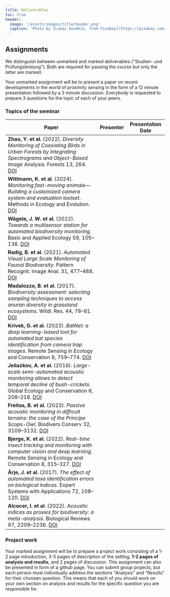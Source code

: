 ```yaml
---
title: Deliverables
toc: true
header:
  image: '/assets/images/title/header.png'
  caption: 'Photo by [Lukas Goumbik, from Pixabay](https://pixabay.com/de/users/goumbik-3752482/?utm_source=link-attribution&utm_medium=referral&utm_campaign=image&utm_content=2055522){:target="_blank"}'
---
```



<!--more-->

## Assignments
We distinguish between unmarked and marked deliverables ("Studien- und Prüfungsleistung"). 
Both are required for passing the course but only the latter are marked.

Your unmarked assignment will be to present a paper on recent developments in the world of proximity sensing in the form of a 12 minute presentation followed by a 3 minute discussion. Everybody is requested to prepare 3 questions for the topic of each of your peers.

### Topics of the seminar

| Paper                                                                                                                                                                       | Presenter | Presentation Date |
|-----------------------------------------------------------------------------------------------------------------------------------------------------------------------------|-----------|-------------------|
| **Zhao, Y. et al.** (2022). *Diversity Monitoring of Coexisting Birds in Urban Forests by Integrating Spectrograms and Object-Based Image Analysis*. Forests 13, 264. [DOI](https://doi.org/10.3390/f13020264)       |           |                   |
| **Wittmann, K. et al.** (2024). *Monitoring fast-moving animals—Building a customized camera system and evaluation toolset*. Methods in Ecology and Evolution. [DOI](https://doi.org/10.1111/2041-210X.14322)            |           |                   |
| **Wägele, J. W. et al.** (2022). *Towards a multisensor station for automated biodiversity monitoring*. Basic and Applied Ecology 59, 105–138. [DOI](https://doi.org/10.1016/j.baae.2022.01.003)                             |           |                   |
| **Radig, B. et al.** (2021). *Automated Visual Large Scale Monitoring of Faunal Biodiversity*. Pattern Recognit. Image Anal. 31, 477–488. [DOI](https://doi.org/10.1134/S1054661821030214)                                 |           |                   |
| **Madalozzo, B. et al.** (2017). *Biodiversity assessment: selecting sampling techniques to access anuran diversity in grassland ecosystems*. Wildl. Res. 44, 78–91. [DOI](https://doi.org/10.1071/WR16086)       |           |                   |
| **Krivek, G. et al.** (2023). *BatNet: a deep learning-based tool for automated bat species identification from camera trap images*. Remote Sensing in Ecology and Conservation 9, 759–774. [DOI](https://doi.org/10.1071/WR16086)  |           |                   |
| **Jeliazkov, A. et al.** (2016). *Large-scale semi-automated acoustic monitoring allows to detect temporal decline of bush-crickets*. Global Ecology and Conservation 6, 208–218. [DOI](https://doi.org/10.1071/WR16086)   |           |                   |
| **Freitas, B. et al.** (2023). *Passive acoustic monitoring in difficult terrains: the case of the Principe Scops-Owl*. Biodivers Conserv 32, 3109–3132. [DOI](https://doi.org/10.1073/pnas.2002545117)                   |           |                   |
| **Bjerge, K. et al.** (2022). *Real-time insect tracking and monitoring with computer vision and deep learning*. Remote Sensing in Ecology and Conservation 8, 315–327. [DOI](https://doi.org/10.1002/rse2.245)    |           |                   |
| **Ärje, J. et al.** (2017). *The effect of automated taxa identification errors on biological indices*. Expert Systems with Applications 72, 108–120. [DOI](https://doi.org/10.1016/j.eswa.2016.12.015)             |           |                   |
| **Alcocer, I. et al.** (2022). *Acoustic indices as proxies for biodiversity: a meta-analysis*. Biological Reviews 97, 2209–2236. [DOI](https://doi.org/10.1111/brv.12890)                                         |           |                   |


### Project work

Your marked assignment will be to prepare a project work consisting of a 1-2 page introduction, 3-5 pages of description of the setting, **1-2 pages of analysis and results**, and 2 pages of discussion. This assignment can also be presented in form of a github page. You can submit group projects, but each person must individually address the sections "Analysis" and "Results" for their choosen question. This means that each of you should work on your own section on analysis and results for the specific question you are responsible for.








